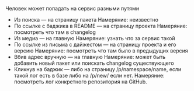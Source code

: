 Человек может попадать на сервис разными путями

* Из поиска — на страницу пакета
  Намеряние: неизвестно
* По ссылке с баджика в README — на страницу проекта
  Намеряние: посмотреть что там в changelog
* Из медиа — на главную
  Намеряние: узнать что за сервис такой
* По ссылке из письма с дайжестом — на страницу проекта и его версию
  Намеряние: посмотреть что там было в предыдущих версия
* Вбив адрес вручную — на главную
  Намеряние: может быть добавить новый пакет или поискать changelog существующего
* Кликнув на баджик — либо на страницу /p/namespace/name, если такой лог есть в базе
  либо на /p/new/ если нет.
  Намеряние: посмотреть лог конкретного репозитория на GitHub.
